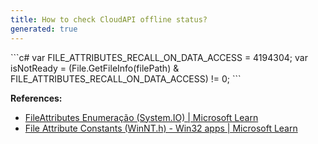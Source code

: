 ```yaml
---
title: How to check CloudAPI offline status?
generated: true
---
```


<div markdown="1" class="ans">
```c#
var FILE_ATTRIBUTES_RECALL_ON_DATA_ACCESS = 4194304;
var isNotReady = (File.GetFileInfo(filePath)
    & FILE_ATTRIBUTES_RECALL_ON_DATA_ACCESS) != 0;
```
</div>

**References:**
- [FileAttributes Enumeração (System.IO) \| Microsoft Learn](https://learn.microsoft.com/pt-br/dotnet/api/system.io.fileattributes?view=net-7.0)
- [File Attribute Constants (WinNT.h) - Win32 apps \| Microsoft Learn](https://learn.microsoft.com/en-us/windows/win32/fileio/file-attribute-constants)
